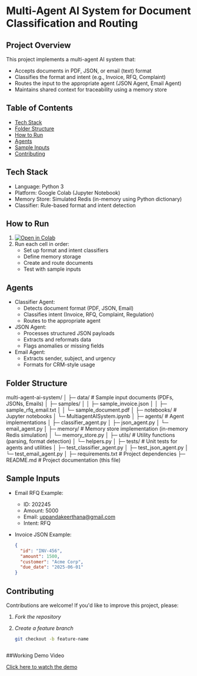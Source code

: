 # Multi-Agent AI System for Document Classification and Routing

## Project Overview

This project implements a multi-agent AI system that:
- Accepts documents in PDF, JSON, or email (text) format
- Classifies the format and intent (e.g., Invoice, RFQ, Complaint)
- Routes the input to the appropriate agent (JSON Agent, Email Agent)
- Maintains shared context for traceability using a memory store

## Table of Contents
- [Tech Stack](#-tech-stack)
- [Folder Structure](#-folder-structure)
- [How to Run](#-how-to-run)
- [Agents](#-agents)
- [Sample Inputs](#-sample-inputs)
- [Contributing](#-contributing)

## Tech Stack
- Language: Python 3
- Platform: Google Colab (Jupyter Notebook)
- Memory Store: Simulated Redis (in-memory using Python dictionary)
- Classifier: Rule-based format and intent detection

## How to Run
1. [![Open in Colab](https://colab.research.google.com/assets/colab-badge.svg)](https://colab.research.google.com/github/Keerthana-Uppanda/Multi_Agent_Ai_System/blob/main/MultiagentAISystem.ipynb)
2. Run each cell in order:
   - Set up format and intent classifiers
   - Define memory storage
   - Create and route documents
   - Test with sample inputs

## Agents
- Classifier Agent: 
  - Detects document format (PDF, JSON, Email)
  - Classifies intent (Invoice, RFQ, Complaint, Regulation)
  - Routes to the appropriate agent
- JSON Agent: 
  - Processes structured JSON payloads
  - Extracts and reformats data
  - Flags anomalies or missing fields
- Email Agent: 
  - Extracts sender, subject, and urgency
  - Formats for CRM-style usage

## Folder Structure
multi-agent-ai-system/
│
├─ data/                   # Sample input documents (PDFs, JSONs, Emails)
│   ├─ samples/
│   │   ├─ sample_invoice.json
│   │   ├─ sample_rfq_email.txt
│   │   └─ sample_document.pdf
│
├─ notebooks/              # Jupyter notebooks
│   └─ MultiagentAISystem.ipynb
│
├─ agents/                 # Agent implementations
│   ├─ classifier_agent.py
│   ├─ json_agent.py
│   └─ email_agent.py
│
├─ memory/                 # Memory store implementation (in-memory Redis simulation)
│   └─ memory_store.py
│
├─ utils/                  # Utility functions (parsing, format detection)
│   └─ helpers.py
│
├─ tests/                  # Unit tests for agents and utilities
│   ├─ test_classifier_agent.py
│   ├─ test_json_agent.py
│   └─ test_email_agent.py
│
├─ requirements.txt        # Project dependencies
├─ README.md               # Project documentation (this file)


## Sample Inputs
- Email RFQ Example:
  - ID: 202245
  - Amount: 5000
  - Email: uppandakeerthana@gmail.com
  - Intent: RFQ

- Invoice JSON Example:
  ```json
  {
    "id": "INV-456",
    "amount": 1500,
    "customer": "Acme Corp",
    "due_date": "2025-06-01"
  }

## Contributing

Contributions are welcome! If you'd like to improve this project, please:

1. *Fork the repository*

2. *Create a feature branch*  
   ```bash
   git checkout -b feature-name



##Working Demo Video

[Click here to watch the demo](https://drive.google.com/file/d/1QzhUZGRfBy5NNxwKnJ8mK8BE1PYX-nMh/view?usp=drivesdk)